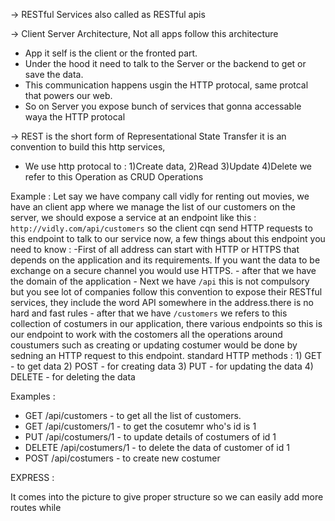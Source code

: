 -> RESTful Services also called as RESTful apis

-> Client Server Architecture, Not all apps follow this architecture
   - App it self is the client or the fronted part.
   - Under the hood it need to talk to the Server or the backend to get or save the 
   data.
   - This communication happens usgin the HTTP protocal, same protcal that powers 
   our web.
   - So on Server you expose bunch of services that gonna accessable waya the 
   HTTP protocal

-> REST is the short form of Representational State Transfer it is an convention to 
build this http services,
   - We use http protocal to :  1)Create    data, 
                                2)Read 
                                3)Update 
                                4)Delete 
      we refer to this Operation as CRUD Operations 

   Example :
   Let say we have company call vidly for renting out movies, we have an client app 
   where we manage the list of our customers on the server, we should expose a 
   service at an endpoint like this : `http://vidly.com/api/customers` so the 
   client cqn send HTTP requests to this endpoint to talk to our service now, a few 
   things about this endpoint you need to know :
     -First of all address can start with HTTP or HTTPS that depends on the 
     application and its requirements. If you want the data to be exchange on a 
     secure channel you would use HTTPS.
     - after that we have the domain of the application
     - Next we have `/api` this is not compulsory but you see lot of companies 
     follow this convention to expose their RESTful services, they include the word 
     API somewhere in the address.there is no hard and fast rules
     - after that we have `/customers` we refers to this collection of costumers in 
     our application,  there various endpoints so this is our 
     endpoint to work with the costomers all the operations around coustumers such 
     as creating or updating costumer would be done by sedning an HTTP request to 
     this endpoint.
     standard HTTP methods :
     1) GET - to get data
     2) POST - for creating data
     3) PUT - for  updating the data
     4) DELETE - for deleting the data

   Examples :
   - GET /api/customers - to get all the list of customers.
   - GET /api/customers/1 - to get the cosutemr who's id is 1
   - PUT /api/costumers/1 - to update details of costumers of id 1
   - DELETE /api/costumers/1 - to delete the data of customer of id 1
   - POST /api/costumers - to create new costumer


   EXPRESS :
   
   It comes into the picture to give proper structure so we can easily add more 
    routes while
